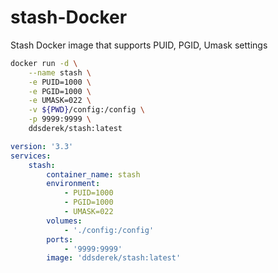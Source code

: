 # stash-Docker

Stash Docker image that supports PUID, PGID, Umask settings

```bash
docker run -d \
    --name stash \
    -e PUID=1000 \
    -e PGID=1000 \
    -e UMASK=022 \
    -v ${PWD}/config:/config \
    -p 9999:9999 \
    ddsderek/stash:latest
```

```yaml
version: '3.3'
services:
    stash:
        container_name: stash
        environment:
            - PUID=1000
            - PGID=1000
            - UMASK=022
        volumes:
            - './config:/config'
        ports:
            - '9999:9999'
        image: 'ddsderek/stash:latest'
```
